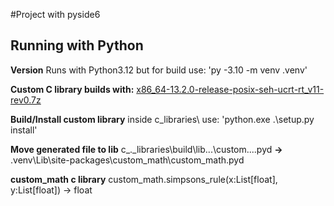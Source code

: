 #Project with pyside6

## Running with Python
**Version**
Runs with Python3.12 but for build use: 'py -3.10 -m venv .venv'

**Custom C library builds with:**
[x86_64-13.2.0-release-posix-seh-ucrt-rt_v11-rev0.7z](https://github.com/niXman/mingw-builds-binaries/releases)

**Build/Install custom library**
inside c_libraries\ use: 'python.exe .\setup.py install'

**Move generated file to lib**
c_._libraries\build\lib...\custom....pyd **->** .venv\Lib\site-packages\custom_math\custom_math.pyd

**custom_math c library**
custom_math.simpsons_rule(x:List\[float\], y:List\[float\]) -> float

